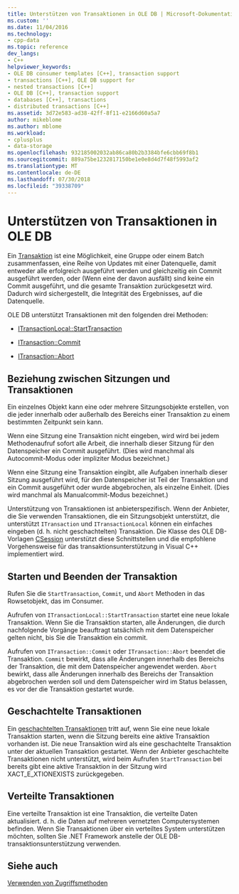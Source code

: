 ```yaml
---
title: Unterstützen von Transaktionen in OLE DB | Microsoft-Dokumentation
ms.custom: ''
ms.date: 11/04/2016
ms.technology:
- cpp-data
ms.topic: reference
dev_langs:
- C++
helpviewer_keywords:
- OLE DB consumer templates [C++], transaction support
- transactions [C++], OLE DB support for
- nested transactions [C++]
- OLE DB [C++], transaction support
- databases [C++], transactions
- distributed transactions [C++]
ms.assetid: 3d72e583-ad38-42ff-8f11-e2166d60a5a7
author: mikeblome
ms.author: mblome
ms.workload:
- cplusplus
- data-storage
ms.openlocfilehash: 932185002032ab86ca80b2b3384bfe6cbb69f8b1
ms.sourcegitcommit: 889a75be1232817150be1e0e8d4d7f48f5993af2
ms.translationtype: MT
ms.contentlocale: de-DE
ms.lasthandoff: 07/30/2018
ms.locfileid: "39338709"
---
```

# <a name="supporting-transactions-in-ole-db"></a>Unterstützen von Transaktionen in OLE DB
Ein [Transaktion](../../data/transactions-mfc-data-access.md) ist eine Möglichkeit, eine Gruppe oder einem Batch zusammenfassen, eine Reihe von Updates mit einer Datenquelle, damit entweder alle erfolgreich ausgeführt werden und gleichzeitig ein Commit ausgeführt werden, oder (Wenn eine der davon ausfällt) sind keine ein Commit ausgeführt, und die gesamte Transaktion zurückgesetzt wird. Dadurch wird sichergestellt, die Integrität des Ergebnisses, auf die Datenquelle.  
  
 OLE DB unterstützt Transaktionen mit den folgenden drei Methoden:  
  
-   [ITransactionLocal::StartTransaction](https://msdn.microsoft.com/library/ms709786.aspx)  
  
-   [ITransaction::Commit](https://msdn.microsoft.com/library/ms713008.aspx)  
  
-   [ITransaction::Abort](https://msdn.microsoft.com/library/ms709833.aspx)  
  
## <a name="relationship-of-sessions-and-transactions"></a>Beziehung zwischen Sitzungen und Transaktionen  
 Ein einzelnes Objekt kann eine oder mehrere Sitzungsobjekte erstellen, von die jeder innerhalb oder außerhalb des Bereichs einer Transaktion zu einem bestimmten Zeitpunkt sein kann.  
  
 Wenn eine Sitzung eine Transaktion nicht eingeben, wird wird bei jedem Methodenaufruf sofort alle Arbeit, die innerhalb dieser Sitzung für den Datenspeicher ein Commit ausgeführt. (Dies wird manchmal als Autocommit-Modus oder impliziter Modus bezeichnet.)  
  
 Wenn eine Sitzung eine Transaktion eingibt, alle Aufgaben innerhalb dieser Sitzung ausgeführt wird, für den Datenspeicher ist Teil der Transaktion und ein Commit ausgeführt oder wurde abgebrochen, als einzelne Einheit. (Dies wird manchmal als Manualcommit-Modus bezeichnet.)  
  
 Unterstützung von Transaktionen ist anbieterspezifisch. Wenn der Anbieter, die Sie verwenden Transaktionen, die ein Sitzungsobjekt unterstützt, die unterstützt `ITransaction` und `ITransactionLocal` können ein einfaches eingeben (d. h. nicht geschachtelten) Transaktion. Die Klasse des OLE DB-Vorlagen [CSession](../../data/oledb/csession-class.md) unterstützt diese Schnittstellen und die empfohlene Vorgehensweise für das transaktionsunterstützung in Visual C++ implementiert wird.  
  
## <a name="starting-and-ending-the-transaction"></a>Starten und Beenden der Transaktion  
 Rufen Sie die `StartTransaction`, `Commit`, und `Abort` Methoden in das Rowsetobjekt, das im Consumer.  
  
 Aufrufen von `ITransactionLocal::StartTransaction` startet eine neue lokale Transaktion. Wenn Sie die Transaktion starten, alle Änderungen, die durch nachfolgende Vorgänge beauftragt tatsächlich mit dem Datenspeicher gelten nicht, bis Sie die Transaktion ein commit.  
  
 Aufrufen von `ITransaction::Commit` oder `ITransaction::Abort` beendet die Transaktion. `Commit` bewirkt, dass alle Änderungen innerhalb des Bereichs der Transaktion, die mit dem Datenspeicher angewendet werden. `Abort` bewirkt, dass alle Änderungen innerhalb des Bereichs der Transaktion abgebrochen werden soll und dem Datenspeicher wird im Status belassen, es vor der die Transaktion gestartet wurde.  
  
## <a name="nested-transactions"></a>Geschachtelte Transaktionen  
 Ein [geschachtelten Transaktionen](https://msdn.microsoft.com/library/ms716985.aspx) tritt auf, wenn Sie eine neue lokale Transaktion starten, wenn die Sitzung bereits eine aktive Transaktion vorhanden ist. Die neue Transaktion wird als eine geschachtelte Transaktion unter der aktuellen Transaktion gestartet. Wenn der Anbieter geschachtelte Transaktionen nicht unterstützt, wird beim Aufrufen `StartTransaction` bei bereits gibt eine aktive Transaktion in der Sitzung wird XACT_E_XTIONEXISTS zurückgegeben.  
  
## <a name="distributed-transactions"></a>Verteilte Transaktionen  
 Eine verteilte Transaktion ist eine Transaktion, die verteilte Daten aktualisiert. d. h. die Daten auf mehreren vernetzten Computersystemen befinden. Wenn Sie Transaktionen über ein verteiltes System unterstützen möchten, sollten Sie .NET Framework anstelle der OLE DB-transaktionsunterstützung verwenden.  
  
## <a name="see-also"></a>Siehe auch  
 [Verwenden von Zugriffsmethoden](../../data/oledb/using-accessors.md)